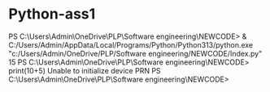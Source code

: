 # Python-ass1
PS C:\Users\Admin\OneDrive\PLP\Software engineering\NEWCODE> & C:/Users/Admin/AppData/Local/Programs/Python/Python313/python.exe "c:/Users/Admin/OneDrive/PLP/Software engineering/NEWCODE/Index.py"
15
PS C:\Users\Admin\OneDrive\PLP\Software engineering\NEWCODE> print(10+5)
Unable to initialize device PRN
PS C:\Users\Admin\OneDrive\PLP\Software engineering\NEWCODE> 


